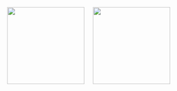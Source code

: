  ## 
 <div>
  <img height="180em" src="https://github-readme-stats.vercel.app/api?username=rafaelchagas9&show_icons=true&theme=radical&include_all_commits=true&count_private=true"/>
  &nbsp &nbsp
  <img height="180em" src="https://github-readme-stats.vercel.app/api/top-langs/?username=rafaelchagas9&layout=compact&langs_count=7&theme=radical"/>
</div>
